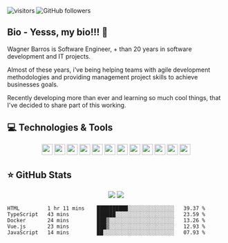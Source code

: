  ![visitors](https://visitor-badge.glitch.me/badge?page_id=wagnerbsjunior.visitor-badge)
![GitHub followers](https://img.shields.io/github/followers/wagnerbsjunior?style=social)

## Bio - Yesss, my bio!!! 👋
Wagner Barros is Software Engineer, + than 20 years in software development and IT projects.

Almost of these years, i've being helping teams with agile development methodologies and providing management project skills to achieve businesses goals.

Recently developing more than ever and learning so much cool things, that I've decided to share part of this working.

## 💻 Technologies & Tools

<p align="center">

<img src="https://img.shields.io/badge/javascript-%23F7DF1E.svg?&style=for-the-badge&logo=javascript&logoColor=black" height="25"/>
<img src="https://img.shields.io/badge/typescript%20-%23007ACC.svg?&style=for-the-badge&logo=typescript&logoColor=white" height="25"/>
<img src="https://img.shields.io/badge/node.js%20-%2343853D.svg?&style=for-the-badge&logo=node.js&logoColor=white" height="25"/>
<img src="https://img.shields.io/badge/vuejs%20-%2335495e.svg?&style=for-the-badge&logo=vue.js&logoColor=%234FC08D" height="25"/>
<img src="https://img.shields.io/badge/react%20-%2320232a.svg?&style=for-the-badge&logo=react&logoColor=%2361DAFB" height="25"/>
<img src="https://img.shields.io/badge/angular%20-%23DD0031.svg?&style=for-the-badge&logo=angular&logoColor=white" height="25"/>
<img src="https://img.shields.io/badge/bootstrap%20-%23563D7C.svg?&style=for-the-badge&logo=bootstrap&logoColor=white" height="25"/>
<img src="https://img.shields.io/badge/postgres-%23316192.svg?&style=for-the-badge&logo=postgresql&logoColor=white" height="25"/>
<img src="https://img.shields.io/badge/-npm-CB3837?style=flat-square&logo=npm" height="25"/>
<img src="https://img.shields.io/badge/-GitHub-181717?style=flat-square&logo=github" height="25"/>
<img src="https://img.shields.io/badge/dotnet-net%23239120.svg?color=5C2D91&style=for-the-badge&logo=.net&logoColor=white" height="25"/>
<img src="https://img.shields.io/badge/c%23%20-%23239120.svg?&style=for-the-badge&logo=c-sharp&logoColor=white" height="25"/>

</p>

## ⭐ GitHub Stats

<p align = "center">
  <img src = "https://github-readme-stats.vercel.app/api?username=wagnerbsjunior&show_icons=true&theme=tokyonight&line_height=27">
  <img src = "https://github-readme-stats.vercel.app/api/top-langs/?username=wagnerbsjunior&hide=css,java,html&theme=tokyonight">
</p>

<!--START_SECTION:waka-->
```text
HTML         1 hr 11 mins    ██████████░░░░░░░░░░░░░░░   39.37 % 
TypeScript   43 mins         ██████░░░░░░░░░░░░░░░░░░░   23.59 % 
Docker       24 mins         ███▒░░░░░░░░░░░░░░░░░░░░░   13.26 % 
Vue.js       23 mins         ███▒░░░░░░░░░░░░░░░░░░░░░   12.93 % 
JavaScript   14 mins         ██░░░░░░░░░░░░░░░░░░░░░░░   07.93 % 
```
<!--END_SECTION:waka-->

<!--
**wagnerbsjunior/wagnerbsjunior** is a ✨ _special_ ✨ repository because its `README.md` (this file) appears on your GitHub profile.

Here are some ideas to get you started:

- 🔭 I’m currently working on ...
- 🌱 I’m currently learning ...
- 👯 I’m looking to collaborate on ...
- 🤔 I’m looking for help with ...
- 💬 Ask me about ...
- 📫 How to reach me: ...
- 😄 Pronouns: ...
- ⚡ Fun fact: ...
-->
